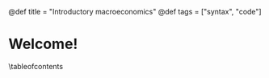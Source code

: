 @def title = "Introductory macroeconomics"
@def tags = ["syntax", "code"]

# Welcome!

\tableofcontents

